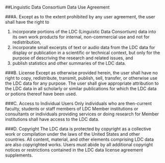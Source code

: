 ##Linguistic Data Consortium Data Use Agreement

###A. Except as to the extent prohibited by any user agreement, the user shall have the right to

1. incorporate portions of the LDC (Linguistic Data Consortium) data into its own work products for internal, non-commercial use and not for redistribution,
1. incorporate small excerpts of text or audio data from the LDC data for display or publication in a scientific or technical context, but only for the purpose of descriving the research and related issues, and 
1. publish statistics and other summaries of the LDC data.

###B. License
Except as otherwise provided herein, the user shall have no right to copy, redistribute, transmit, publish, sell, transfer, or otherwise use the LDC data for any purpose. The user shall give appropriate attribution to the LDC data in all scholarly or similar publications for which the LDC data or potions thereof have been used.

###C. Access to Individual Users
Only individuals who are then-current faculty, students or staff members of LDC Member institutions or consultants or individuals providing services or doing research for Member institutions shall have access to the LDC data.

###D. Copyright
The LDC data is protected by copyright as a collective work or compilation under the laws of the United States and other countries. All content, material, and other elements comprising LDC data are also copyrighted works. Users must abide by all additional copyright notices or restrictions contained in the LDC data license agreement supplements.
